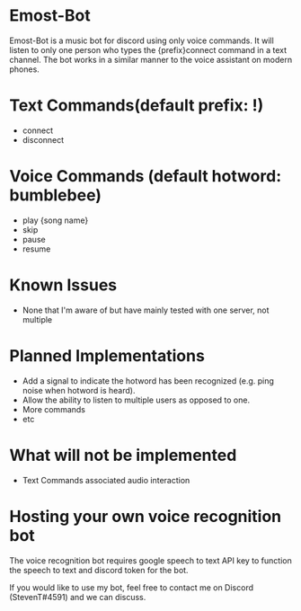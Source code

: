 # Emost-Bot
Emost-Bot is a music bot for discord using only voice commands. It will listen to only one person who types the {prefix}connect command in a text channel. The bot works in a similar manner to the voice assistant on modern phones.

# Text Commands(default prefix: !)
* connect
* disconnect

# Voice Commands (default hotword: bumblebee)
* play {song name}
* skip
* pause
* resume

# Known Issues
* None that I'm aware of but have mainly tested with one server, not multiple

# Planned Implementations
* Add a signal to indicate the hotword has been recognized (e.g. ping noise when hotword is heard).
* Allow the ability to listen to multiple users as opposed to one.
* More commands
* etc

# What will not be implemented
* Text Commands associated audio interaction

# Hosting your own voice recognition bot
The voice recognition bot requires google speech to text API key to function the speech to text and discord token for the bot.

If you would like to use my bot, feel free to contact me on Discord (StevenT#4591) and we can discuss.

